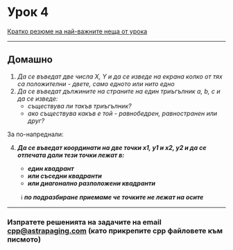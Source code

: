 # Урок 4

[Кратко резюме на най-важните неща от урока](http://cpp.sh/9rdrp)

--------------------

## Домашно

1. *Да се въведат две числа X, Y и да се изведе на екрана колко от тях са положителни - двете, само едното или нито едно*
2. *Да се въведат дължините на страните на един триъгълник a, b, c и да се изведе:*
      - *съществува ли такъв триъгълник?*
      - *ако съществува какъв е той - равнобедрен, равностранен или друг?*

За по-напреднали:

4. **_Да се въведат координати на две точки x1, y1 и x2, y2 и да се отпечата дали тези точки лежат в:_**
      - **_един квадрант_**
      - **_или съседни квадранти_**
      - **_или диагонално разположени квадранти_**
      
      &nbsp;&nbsp;:information_source: **_по подразбиране приемаме че точките не лежат на осите_**
--------------------

### Изпратете решенията на задачите на email cpp@astrapaging.com (като прикрепите cpp файловете към писмото)
